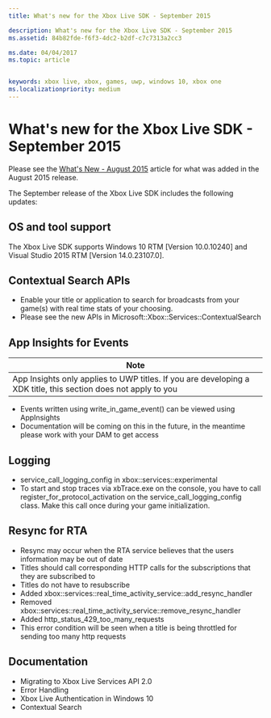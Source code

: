 ```yaml
---
title: What's new for the Xbox Live SDK - September 2015

description: What's new for the Xbox Live SDK - September 2015
ms.assetid: 84b82fde-f6f3-4dc2-b2df-c7c7313a2cc3

ms.date: 04/04/2017
ms.topic: article


keywords: xbox live, xbox, games, uwp, windows 10, xbox one
ms.localizationpriority: medium
---
```


# What's new for the Xbox Live SDK - September 2015

Please see the [What's New - August 2015](1508-whats-new.md) article for what was added in the August 2015 release.

The September release of the Xbox Live SDK includes the following updates:

## OS and tool support ##
The Xbox Live SDK supports Windows 10 RTM [Version 10.0.10240] and Visual Studio 2015 RTM [Version 14.0.23107.0].

## Contextual Search APIs
* Enable your title or application to search for broadcasts from your game(s) with real time stats of your choosing.
* Please see the new APIs in Microsoft::Xbox::Services::ContextualSearch

## App Insights for Events

| Note |
|------|
| App Insights only applies to UWP titles.  If you are developing a XDK title, this section does not apply to you |

<p/>

* Events written using write_in_game_event() can be viewed using AppInsights
* Documentation will be coming on this in the future, in the meantime please work with your DAM to get access

## Logging
* service_call_logging_config in xbox::services::experimental
* To start and stop traces via xbTrace.exe on the console, you have to call register_for_protocol_activation on the service_call_logging_config class.  Make this call once during your game initialization.

## Resync for RTA
* Resync may occur when the RTA service believes that the users information may be out of date
* Titles should call corresponding HTTP calls for the subscriptions that they are subscribed to
* Titles do not have to resubscribe
* Added xbox::services::real_time_activity_service::add_resync_handler
* Removed xbox::services::real_time_activity_service::remove_resync_handler
* Added http_status_429_too_many_requests
* This error condition will be seen when a title is being throttled for sending too many http requests

## Documentation
* Migrating to Xbox Live Services API 2.0
* Error Handling
* Xbox Live Authentication in Windows 10
* Contextual Search
